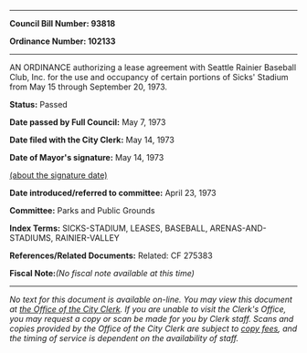 

********

**Council Bill Number: 93818**
   
**Ordinance Number: 102133**
********

 AN ORDINANCE authorizing a lease agreement with Seattle Rainier Baseball Club, Inc. for the use and occupancy of certain portions of Sicks' Stadium from May 15 through September 20, 1973.

**Status:** Passed
   
**Date passed by Full Council:** May 7, 1973
   
**Date filed with the City Clerk:** May 14, 1973
   
**Date of Mayor's signature:** May 14, 1973
   
[(about the signature date)](/~public/approvaldate.htm)
   
   
   
**Date introduced/referred to committee:** April 23, 1973
   
**Committee:** Parks and Public Grounds
   
   
**Index Terms:** SICKS-STADIUM, LEASES, BASEBALL, ARENAS-AND-STADIUMS, RAINIER-VALLEY

**References/Related Documents:** Related: CF 275383

**Fiscal Note:**_(No fiscal note available at this time)_
********

_No text for this document is available on-line. You may view this document at [the Office of the City Clerk](http://www.seattle.gov/leg/clerk/contactUs.htm). If you are unable to visit the Clerk's Office, you may request a copy or scan be made for you by Clerk staff. Scans and copies provided by the Office of the City Clerk are subject to [copy fees](http://clerk.seattle.gov/~public/clerkfees.htm), and the timing of service is dependent on the availability of staff._

